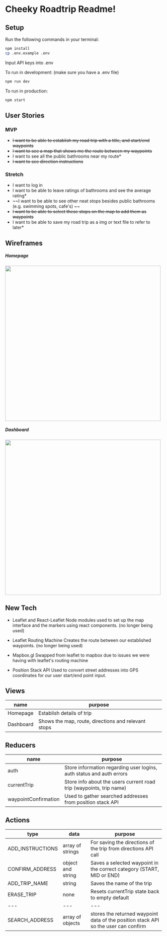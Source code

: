 # Cheeky Roadtrip Readme!

## Setup

Run the following commands in your terminal:

```sh
npm install
cp .env.example .env
```
Input API keys into .env

To run in development: (make sure you have a .env file)
```sh
npm run dev
```

To run in production:
```sh
npm start
```

## User Stories
### MVP
* ~~I want to be able to establish my road trip with a title, and start/end waypoints~~
* ~~I want to see a map that shows me the route between my waypoints~~
* I want to see all the public bathrooms near my route*
* ~~I want to see direction instructions~~

### Stretch
* I want to log in
* I want to be able to leave ratings of bathrooms and see the average rating*
* ~~I want to be able to see other neat stops besides public bathrooms (e.g. swimming spots, cafe's) ~~
* ~~I want to be able to select these stops on the map to add them as waypoints~~
* I want to be able to save my road trip as a img or text file to refer to later*

## Wireframes

##### Homepage

<img src="readme-images/update-landing-page.jpg" width="500">


##### Dashboard

<img src="readme-images/update-dashboard.jpg" width="500">

## New Tech

* Leaflet and React-Leaflet
Node modules used to set up the map interface and the markers using react components. (no longer being used)

* Leaflet Routing Machine
Creates the route between our established waypoints. (no longer being used)

* Mapbox.gl
Swapped from leaflet to mapbox due to issues we were having with leaflet's routing machine

* Position Stack API
Used to convert street addresses into GPS coordinates for our user start/end point input.


## Views
| name | purpose |
| --- | --- |
| Homepage | Establish details of trip |
| Dashboard | Shows the map, route, directions and relevant stops |


## Reducers

  | name | purpose |
  | --- | --- |
  | auth | Store information regarding user logins, auth status and auth errors |
  | currentTrip | Store info about the users current road trip (waypoints, trip name) |
  | waypointConfirmation | Used to gather searched addresses from position stack API |
  
## Actions


  | type | data | purpose |
  | --- | --- | --- |
  | ADD_INSTRUCTIONS | array of strings | For saving the directions of the trip from directions API call |
  | CONFIRM_ADDRESS | object and string | Saves a selected waypoint in the correct category (START, MID or END) |
  | ADD_TRIP_NAME | string | Saves the name of the trip |
  | ERASE_TRIP | none | Resets currentTrip state back to empty default |
  | --- | --- | --- |
  | SEARCH_ADDRESS | array of objects | stores the returned waypoint data of the position stack API so the user can confirm |

